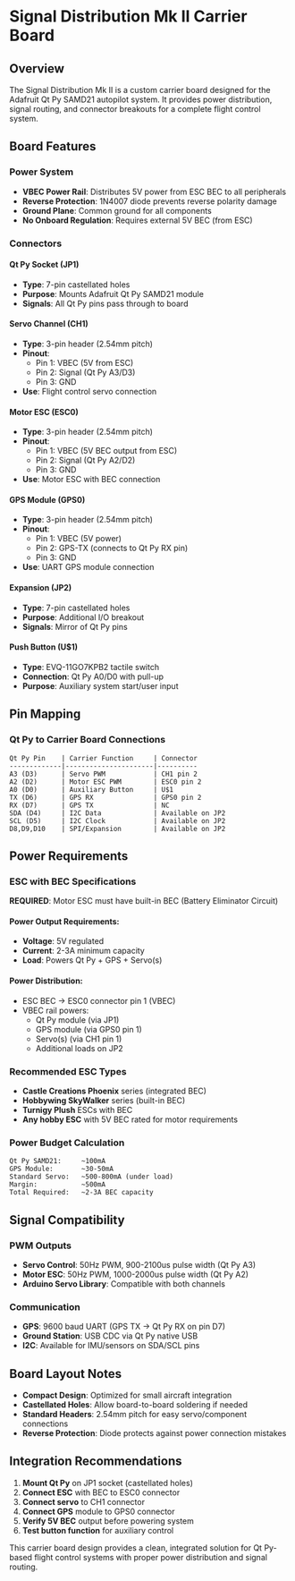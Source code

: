 # Signal Distribution Mk II Carrier Board

## Overview

The Signal Distribution Mk II is a custom carrier board designed for the Adafruit Qt Py SAMD21 autopilot system. It provides power distribution, signal routing, and connector breakouts for a complete flight control system.

## Board Features

### Power System
- **VBEC Power Rail**: Distributes 5V power from ESC BEC to all peripherals
- **Reverse Protection**: 1N4007 diode prevents reverse polarity damage
- **Ground Plane**: Common ground for all components
- **No Onboard Regulation**: Requires external 5V BEC (from ESC)

### Connectors

#### Qt Py Socket (JP1)
- **Type**: 7-pin castellated holes
- **Purpose**: Mounts Adafruit Qt Py SAMD21 module
- **Signals**: All Qt Py pins pass through to board

#### Servo Channel (CH1)  
- **Type**: 3-pin header (2.54mm pitch)
- **Pinout**: 
  - Pin 1: VBEC (5V from ESC)
  - Pin 2: Signal (Qt Py A3/D3)
  - Pin 3: GND
- **Use**: Flight control servo connection

#### Motor ESC (ESC0)
- **Type**: 3-pin header (2.54mm pitch)  
- **Pinout**:
  - Pin 1: VBEC (5V BEC output from ESC)
  - Pin 2: Signal (Qt Py A2/D2)
  - Pin 3: GND
- **Use**: Motor ESC with BEC connection

#### GPS Module (GPS0)
- **Type**: 3-pin header (2.54mm pitch)
- **Pinout**:
  - Pin 1: VBEC (5V power)
  - Pin 2: GPS-TX (connects to Qt Py RX pin)
  - Pin 3: GND
- **Use**: UART GPS module connection

#### Expansion (JP2)
- **Type**: 7-pin castellated holes
- **Purpose**: Additional I/O breakout
- **Signals**: Mirror of Qt Py pins

#### Push Button (U$1)
- **Type**: EVQ-11GO7KPB2 tactile switch
- **Connection**: Qt Py A0/D0 with pull-up
- **Purpose**: Auxiliary system start/user input

## Pin Mapping

### Qt Py to Carrier Board Connections
```
Qt Py Pin    | Carrier Function     | Connector
-------------|----------------------|----------
A3 (D3)      | Servo PWM            | CH1 pin 2
A2 (D2)      | Motor ESC PWM        | ESC0 pin 2
A0 (D0)      | Auxiliary Button     | U$1
TX (D6)      | GPS RX               | GPS0 pin 2
RX (D7)      | GPS TX               | NC
SDA (D4)     | I2C Data             | Available on JP2
SCL (D5)     | I2C Clock            | Available on JP2
D8,D9,D10    | SPI/Expansion        | Available on JP2
```

## Power Requirements

### ESC with BEC Specifications
**REQUIRED**: Motor ESC must have built-in BEC (Battery Eliminator Circuit)

#### Power Output Requirements:
- **Voltage**: 5V regulated
- **Current**: 2-3A minimum capacity
- **Load**: Powers Qt Py + GPS + Servo(s)

#### Power Distribution:
- ESC BEC -> ESC0 connector pin 1 (VBEC)
- VBEC rail powers:
  - Qt Py module (via JP1)
  - GPS module (via GPS0 pin 1)  
  - Servo(s) (via CH1 pin 1)
  - Additional loads on JP2

### Recommended ESC Types
- **Castle Creations Phoenix** series (integrated BEC)
- **Hobbywing SkyWalker** series (built-in BEC) 
- **Turnigy Plush** ESCs with BEC
- **Any hobby ESC** with 5V BEC rated for motor requirements

### Power Budget Calculation
```
Qt Py SAMD21:     ~100mA
GPS Module:       ~30-50mA  
Standard Servo:   ~500-800mA (under load)
Margin:           ~500mA
Total Required:   ~2-3A BEC capacity
```

## Signal Compatibility

### PWM Outputs
- **Servo Control**: 50Hz PWM, 900-2100us pulse width (Qt Py A3)
- **Motor ESC**: 50Hz PWM, 1000-2000us pulse width (Qt Py A2)
- **Arduino Servo Library**: Compatible with both channels

### Communication
- **GPS**: 9600 baud UART (GPS TX -> Qt Py RX on pin D7)
- **Ground Station**: USB CDC via Qt Py native USB
- **I2C**: Available for IMU/sensors on SDA/SCL pins

## Board Layout Notes

- **Compact Design**: Optimized for small aircraft integration
- **Castellated Holes**: Allow board-to-board soldering if needed
- **Standard Headers**: 2.54mm pitch for easy servo/component connections
- **Reverse Protection**: Diode protects against power connection mistakes

## Integration Recommendations

1. **Mount Qt Py** on JP1 socket (castellated holes)
2. **Connect ESC** with BEC to ESC0 connector
3. **Connect servo** to CH1 connector  
4. **Connect GPS** module to GPS0 connector
5. **Verify 5V BEC** output before powering system
6. **Test button function** for auxiliary control

This carrier board design provides a clean, integrated solution for Qt Py-based flight control systems with proper power distribution and signal routing.